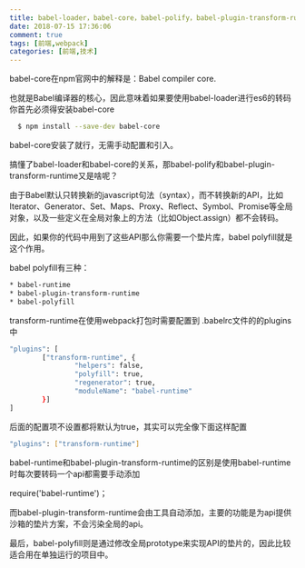 ```yaml
---
title: babel-loader，babel-core，babel-polify，babel-plugin-transform-runtime之间的关系
date: 2018-07-15 17:36:06
comment: true
tags: [前端,webpack]
categories: [前端,技术]
---
```

babel-core在npm官网中的解释是：Babel compiler core.

也就是Babel编译器的核心，因此意味着如果要使用babel-loader进行es6的转码你首先必须得安装babel-core
```bash
  $ npm install --save-dev babel-core
```
babel-core安装了就行，无需手动配置和引入。

搞懂了babel-loader和babel-core的关系，那babel-polify和babel-plugin-transform-runtime又是啥呢？

由于Babel默认只转换新的javascript句法（syntax），而不转换新的API，比如Iterator、Generator、Set、Maps、Proxy、Reflect、Symbol、Promise等全局对象，以及一些定义在全局对象上的方法（比如Object.assign）都不会转码。



因此，如果你的代码中用到了这些API那么你需要一个垫片库，babel polyfill就是这个作用。

babel polyfill有三种：
```bash
* babel-runtime
* babel-plugin-transform-runtime
* babel-polyfill
```

transform-runtime在使用webpack打包时需要配置到 .babelrc文件的的plugins中
```bash
"plugins": [
        ["transform-runtime", {
                "helpers": false,
                "polyfill": true,
                "regenerator": true,
                "moduleName": "babel-runtime"
        }]
]
```

后面的配置项不设置都将默认为true，其实可以完全像下面这样配置
```bash
"plugins": ["transform-runtime"]
```

babel-runtime和babel-plugin-transform-runtime的区别是使用babel-runtime时每次要转码一个api都需要手动添加

require('babel-runtime')；

而babel-plugin-transform-runtime会由工具自动添加，主要的功能是为api提供沙箱的垫片方案，不会污染全局的api。



最后，babel-polyfill则是通过修改全局prototype来实现API的垫片的，因此比较适合用在单独运行的项目中。